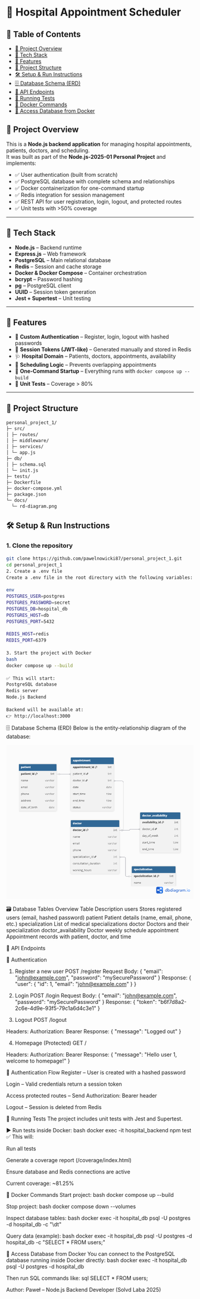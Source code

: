 # 📘 Hospital Appointment Scheduler

## 📑 Table of Contents
- [📌 Project Overview](#-project-overview)
- [🧠 Tech Stack](#-tech-stack)
- [🚀 Features](#-features)
- [📁 Project Structure](#-project-structure)
- [🛠️ Setup & Run Instructions](#️-setup--run-instructions)
- [🗄️ Database Schema (ERD)](#️-database-schema-erd)
- [📡 API Endpoints](#-api-endpoints)
- [🧪 Running Tests](#-running-tests)
- [🐳 Docker Commands](#-docker-commands)
- [📜 Access Database from Docker](#-access-database-from-docker)

## 📌 Project Overview

This is a **Node.js backend application** for managing hospital appointments, patients, doctors, and scheduling.  
It was built as part of the **Node.js-2025-01 Personal Project** and implements:

- ✅ User authentication (built from scratch)
- ✅ PostgreSQL database with complete schema and relationships
- ✅ Docker containerization for one-command startup
- ✅ Redis integration for session management
- ✅ REST API for user registration, login, logout, and protected routes
- ✅ Unit tests with >50% coverage

---

## 🧠 Tech Stack

- **Node.js** – Backend runtime
- **Express.js** – Web framework
- **PostgreSQL** – Main relational database
- **Redis** – Session and cache storage
- **Docker & Docker Compose** – Container orchestration
- **bcrypt** – Password hashing
- **pg** – PostgreSQL client
- **UUID** – Session token generation
- **Jest + Supertest** – Unit testing

---

## 🚀 Features

- 👤 **Custom Authentication** – Register, login, logout with hashed passwords
- 🔑 **Session Tokens (JWT-like)** – Generated manually and stored in Redis
- 🩺 **Hospital Domain** – Patients, doctors, appointments, availability
- 📅 **Scheduling Logic** – Prevents overlapping appointments
- 🐳 **One-Command Startup** – Everything runs with `docker compose up --build`
- 🧪 **Unit Tests** – Coverage > 80%

---

## 📁 Project Structure
```
personal_project_1/
├─ src/
│ ├─ routes/
│ ├─ middleware/
│ ├─ services/
│ └─ app.js
├─ db/
│ ├─ schema.sql
│ └─ init.js
├─ tests/
├─ Dockerfile
├─ docker-compose.yml
├─ package.json
└─ docs/
  └─ rd-diagram.png
```

## 🛠️ Setup & Run Instructions

### 1. Clone the repository

```bash
git clone https://github.com/pawelnowicki87/personal_project_1.git
cd personal_project_1
2. Create a .env file
Create a .env file in the root directory with the following variables:

env
POSTGRES_USER=postgres
POSTGRES_PASSWORD=secret
POSTGRES_DB=hospital_db
POSTGRES_HOST=db
POSTGRES_PORT=5432

REDIS_HOST=redis
REDIS_PORT=6379

3. Start the project with Docker
bash
docker compose up --build

✅ This will start:
PostgreSQL database
Redis server
Node.js Backend

Backend will be available at:
👉 http://localhost:3000
```

🗄️ Database Schema (ERD)
Below is the entity-relationship diagram of the database:

![ERD Diagram](./docs/erd-diagram.png)

🗃️ Database Tables Overview
Table	Description
users	Stores registered users (email, hashed password)
patient	Patient details (name, email, phone, etc.)
specialization	List of medical specializations
doctor	Doctors and their specialization
doctor_availability	Doctor weekly schedule
appointment	Appointment records with patient, doctor, and time

📡 API Endpoints

🔐 Authentication

1. Register a new user
POST /register
Request Body:
{
  "email": "john@example.com",
  "password": "mySecurePassword"
}
Response:
{
  "user": {
    "id": 1,
    "email": "john@example.com"
  }
}

2. Login
POST /login
Request Body:
{
  "email": "john@example.com",
  "password": "mySecurePassword"
}
Response:
{
  "token": "b6f7d8a2-2c6e-4d9e-93f5-79c1a6d4c3e1"
}

3. Logout
POST /logout

Headers:
Authorization: Bearer <token>
Response:
{
  "message": "Logged out"
}

4. Homepage (Protected)
GET /

Headers:
Authorization: Bearer <token>
Response:
{
  "message": "Hello user 1, welcome to homepage!"
}

🔐 Authentication Flow
Register – User is created with a hashed password

Login – Valid credentials return a session token

Access protected routes – Send Authorization: Bearer <token> header

Logout – Session is deleted from Redis

🧪 Running Tests
The project includes unit tests with Jest and Supertest.

▶️ Run tests inside Docker:
bash
docker exec -it hospital_backend npm test
✅ This will:

Run all tests

Generate a coverage report (/coverage/index.html)

Ensure database and Redis connections are active

Current coverage: ~81.25%

🐳 Docker Commands
Start project:
bash
docker compose up --build

Stop project:
bash
docker compose down --volumes

Inspect database tables:
bash
docker exec -it hospital_db psql -U postgres -d hospital_db -c "\dt"

Query data (example):
bash
docker exec -it hospital_db psql -U postgres -d hospital_db -c "SELECT * FROM users;"

📜 Access Database from Docker
You can connect to the PostgreSQL database running inside Docker directly:
bash
docker exec -it hospital_db psql -U postgres -d hospital_db

Then run SQL commands like:
sql
SELECT * FROM users;

Author: Paweł – Node.js Backend Developer (Solvd Laba 2025)